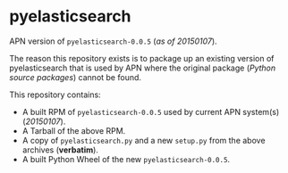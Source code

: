 pyelasticsearch
===============

APN version of `pyelasticsearch-0.0.5` (*as of 20150107*).

The reason this repository exists is to package up an existing version of pyelasticsearch that is used by APN
where the original package (*Python source packages*) cannot be found.

This repository contains:

* A built RPM of `pyelasticsearch-0.0.5` used by current APN system(s) (*20150107*).
* A Tarball of the above RPM.
* A copy of `pyelasticsearch.py` and a new `setup.py` from the above archives (**verbatim**).
* A built Python Wheel of the new `pyelasticsearch-0.0.5`.

